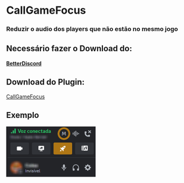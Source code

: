 # CallGameFocus
### Reduzir o audio dos players que não estão no mesmo jogo

## Necessário fazer o Download do: 
#### [BetterDiscord](https://betterdiscord.app/)

## Download do Plugin: 
<a id="raw-url" href="https://github.com/EricCoisa/BDiscord-Plugins/blob/main/CallGameFocus/build/CallGameFocus.plugin">CallGameFocus</a>

## Exemplo
![1](https://github.com/EricCoisa/BDiscord-Plugins/blob/main/CallGameFocus/util/CallGameFocus-Example.png?raw=true)